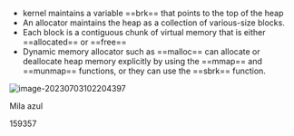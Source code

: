 - kernel maintains a variable ==brk== that points to the top of the heap
- An allocator maintains the heap as a collection of various-size blocks.
- Each block is a contiguous chunk of virtual memory that is either ==allocated== or ==free==
- Dynamic memory allocator such as ==malloc== can allocate or deallocate heap memory explicitly by using the ==mmap== and ==munmap== functions, or they can use the ==sbrk== function.

![image-20230703102204397](C:\Users\ming\AppData\Roaming\Typora\typora-user-images\image-20230703102204397.png)

Mila azul

159357
